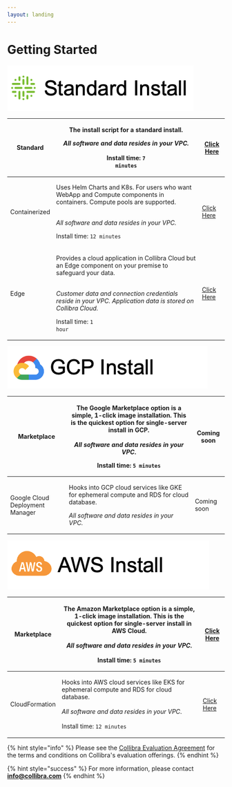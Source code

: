 ```yaml
---
layout: landing
---
```


# Getting Started

![](.gitbook/assets/standard-dq-install.png)

| Standard      | <p>The install script for a standard install.</p><p><em>All software and data resides in your VPC.</em><br><br>Install time: <code>7 minutes</code></p>                                                                                                                                       | [Click Here](installation/standalone/standalone-install-script.md)        |
| ------------- | --------------------------------------------------------------------------------------------------------------------------------------------------------------------------------------------------------------------------------------------------------------------------------------------- | ------------------------------------------------------------------------- |
| Containerized | <p>Uses Helm Charts and K8s. For users who want WebApp and Compute components in containers. Compute pools are supported.</p><p><br><em>All software and data resides in your VPC.</em><br></p><p>Install time: <code>12 minutes</code></p>                                                   | [Click Here](installation/cloud-native-owldq/preparing-for-deployment.md) |
| Edge          | <p>Provides a cloud application in Collibra Cloud but an Edge component on your premise to safeguard your data.</p><p><br><em>Customer data and connection credentials reside in your VPC. Application data is stored on Collibra Cloud.</em><br></p><p>Install time: <code>1 hour</code></p> | [Click Here](installation/cloud.md)                                       |

![](.gitbook/assets/gcp-install.png)

| Marketplace                     | <p>The Google Marketplace option is a simple, 1-click image installation. This is the quickest option for single-server install in GCP.<br><br><em>All software and data resides in your VPC</em>.</p><p>Install time: <code>5 minutes</code></p> | Coming soon |
| ------------------------------- | ------------------------------------------------------------------------------------------------------------------------------------------------------------------------------------------------------------------------------------------------- | ----------- |
| Google Cloud Deployment Manager | <p>Hooks into GCP cloud services like GKE for ephemeral compute and RDS for cloud database.</p><p><em>All software and data resides in your VPC.</em></p>                                                                                         | Coming soon |

![](.gitbook/assets/aw-install.png)

| Marketplace    | <p>The Amazon Marketplace option is a simple, 1-click image installation. This is the quickest option for single-server install in AWS Cloud.<br><br><em>All software and data resides in your VPC</em>.<br><br>Install time: <code>5 minutes</code></p> | [Click Here](https://dq-docs.collibra.com/installation/standalone/getting-started) |
| -------------- | -------------------------------------------------------------------------------------------------------------------------------------------------------------------------------------------------------------------------------------------------------- | ---------------------------------------------------------------------------------- |
| CloudFormation | <p>Hooks into AWS cloud services like EKS for ephemeral compute and RDS for cloud database.<br><br><em>All software and data resides in your VPC</em>.<br><br>Install time: <code>12 minutes</code></p>                                                  | [Click Here](installation/standalone/standalone-install-aws-cloudformation.md)     |

{% hint style="info" %}
Please see the [Collibra Evaluation Agreement](legal/agreements/collibra-evaluation-agreement.md) for the terms and conditions on Collibra's evaluation offerings.
{% endhint %}

{% hint style="success" %}
For more information, please contact **info@collibra.com**
{% endhint %}
